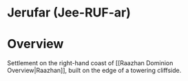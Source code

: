 # Jerufar (Jee-RUF-ar)
# Overview
Settlement on the right-hand coast of [[Raazhan Dominion Overview|Raazhan]], built on the edge of a towering cliffside.